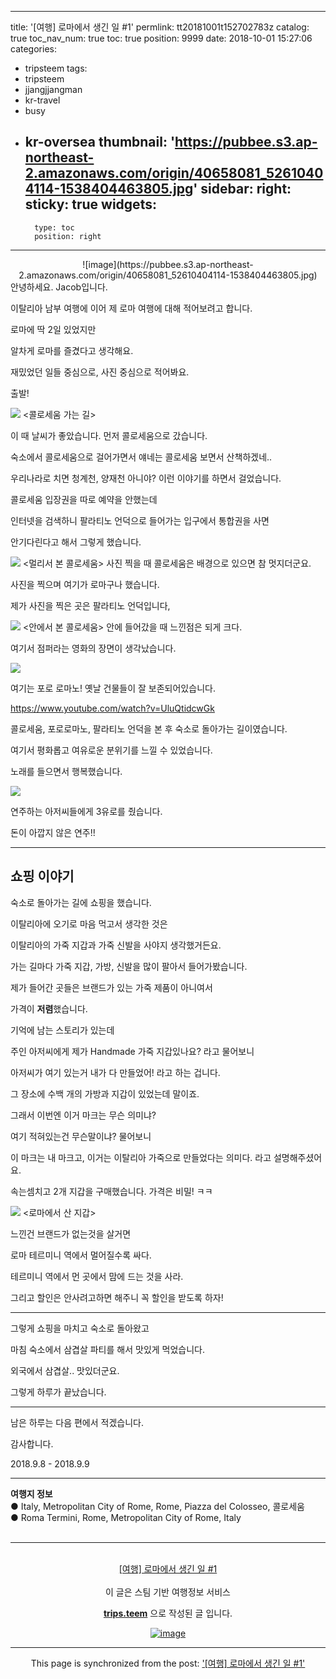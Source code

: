 
---
title: '[여행] 로마에서 생긴 일 #1'
permlink: tt20181001t152702783z
catalog: true
toc_nav_num: true
toc: true
position: 9999
date: 2018-10-01 15:27:06
categories:
- tripsteem
tags:
- tripsteem
- jjangjjangman
- kr-travel
- busy
- kr-oversea
thumbnail: 'https://pubbee.s3.ap-northeast-2.amazonaws.com/origin/40658081_52610404114-1538404463805.jpg'
sidebar:
    right:
        sticky: true
widgets:
    -
        type: toc
        position: right
---


<center>![image](https://pubbee.s3.ap-northeast-2.amazonaws.com/origin/40658081_52610404114-1538404463805.jpg)</center>
안녕하세요. Jacob입니다.

이탈리아 남부 여행에 이어 제 로마 여행에 대해 적어보려고 합니다.

로마에 딱 2일 있었지만 

알차게 로마를 즐겼다고 생각해요.

재밌었던 일들 중심으로, 사진 중심으로 적어봐요.

출발!

![](https://pubbee.s3.ap-northeast-2.amazonaws.com/origin/IMG_20180908_133925-1538405020713.jpg)
<콜로세움 가는 길>

이 때 날씨가 좋았습니다. 먼저 콜로세움으로 갔습니다. 

숙소에서 콜로세움으로 걸어가면서 얘네는 콜로세움 보면서 산책하겠네..

우리나라로 치면 청계천, 양재천 아니야? 이런 이야기를 하면서 걸었습니다.

콜로세움 입장권을 따로 예약을 안했는데

인터넷을 검색하니 팔라티노 언덕으로 들어가는 입구에서 통합권을 사면

안기다린다고 해서 그렇게 했습니다. 

![](https://pubbee.s3.ap-northeast-2.amazonaws.com/origin/1536829719600-1538405219243.jpg)
<멀리서 본 콜로세움>
사진 찍을 때 콜로세움은 배경으로 있으면 참 멋지더군요. 

사진을 찍으며 여기가 로마구나 했습니다.

제가 사진을 찍은 곳은 팔라티노 언덕입니다,

![](https://pubbee.s3.ap-northeast-2.amazonaws.com/origin/1536829752795-1538405435785.jpg)
<안에서 본 콜로세움>
안에 들어갔을 때 느낀점은 되게 크다.

여기서 점퍼라는 영화의 장면이 생각났습니다.

![](https://pubbee.s3.ap-northeast-2.amazonaws.com/origin/IMG_20180908_154810-1538405815496.jpg)

여기는 포로 로마노! 옛날 건물들이 잘 보존되어있습니다.

https://www.youtube.com/watch?v=UluQtidcwGk

콜로세움, 포로로마노, 팔라티노 언덕을 본 후
숙소로 돌아가는 길이였습니다.

여기서 평화롭고 여유로운 분위기를 느낄 수 있었습니다. 

노래를 들으면서 행복했습니다.

![](https://pubbee.s3.ap-northeast-2.amazonaws.com/origin/IMG_20180908_164640-1538406616100.jpg)

연주하는 아저씨들에게 3유로를 줬습니다.

돈이 아깝지 않은 연주!!

---

## 쇼핑 이야기

숙소로 돌아가는 길에 쇼핑을 했습니다.

이탈리아에 오기로 마음 먹고서 생각한 것은

이탈리아의 가죽 지갑과 가죽 신발을 사야지 생각했거든요.

가는 길마다 가죽 지갑, 가방, 신발을 많이 팔아서 들어가봤습니다.

제가 들어간 곳들은 브랜드가 있는 가죽 제품이 아니여서

가격이 **저렴**했습니다.

기억에 남는 스토리가 있는데

주인 아저씨에게 제가 Handmade 가죽 지갑있나요? 라고 물어보니

아저씨가 여기 있는거 내가 다 만들었어! 라고 하는 겁니다.

그 장소에 수백 개의 가방과 지갑이 있었는데 말이죠.

그래서 이번엔 이거 마크는 무슨 의미냐? 

여기 적혀있는건 무슨말이냐? 물어보니 

이 마크는 내 마크고, 이거는 이탈리아 가죽으로 만들었다는 의미다. 라고 설명해주셨어요.

속는셈치고 2개 지갑을 구매했습니다. 가격은 비밀! ㅋㅋ

![](https://pubbee.s3.ap-northeast-2.amazonaws.com/origin/KakaoTalk_20181002_0-1538407247491.jpg)
<로마에서 산 지갑>

느낀건 브랜드가 없는것을 살거면

로마 테르미니 역에서 멀어질수록 싸다.

테르미니 역에서 먼 곳에서 맘에 드는 것을 사라.

그리고 할인은 안사려고하면 해주니 꼭 할인을 받도록 하자!

---

그렇게 쇼핑을 마치고 숙소로 돌아왔고

마침 숙소에서 삼겹살 파티를 해서 맛있게 먹었습니다.

외국에서 삼겹살.. 맛있더군요.

그렇게 하루가 끝났습니다.

---

남은 하루는 다음 편에서 적겠습니다.

감사합니다.

2018.9.8 - 2018.9.9
<hr><b>여행지 정보</b><br/>● Italy, Metropolitan City of Rome, Rome, Piazza del Colosseo, 콜로세움<br/>● Roma Termini, Rome, Metropolitan City of Rome, Italy<br/><br/><hr><br/><center><a href='https://kr.tripsteem.com/post/tt20181001t152702783z'>[여행] 로마에서 생긴 일 #1</a><center><br>
<center>
이 글은 스팀 기반 여행정보 서비스

<a href='https://kr.tripsteem.com/'><b>trips.teem</b></a> 으로 작성된 글 입니다.

<a href='https://kr.tripsteem.com/'>![image](https://cdn.steemitimages.com/DQmeF7CiV5TK9GR1CXARcwnpA1QoWofW4jfs9DMdcbQTmAQ/tirpsteem_footer1.png)</a>
</center>

- - -

This page is synchronized from the post: ['[여행] 로마에서 생긴 일 #1'](https://steemit.com/@jacobyu/tt20181001t152702783z)
